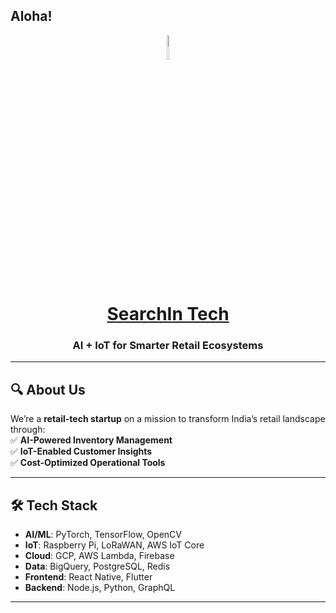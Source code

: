 ## Aloha!
<div align = "center">
 <figure>
    <img src= "https://avatars.githubusercontent.com/u/78692203?s=200&v=4" alt="SearchIn logo" style="width:10%">
  </figure>
  <h1><a href="https://searchintech.in/">SearchIn Tech</a></h1>
  <h3>AI + IoT for <strong>Smarter Retail Ecosystems</strong></h3>

---


</div>

## 🔍 **About Us**  
We’re a **retail-tech startup** on a mission to transform India’s retail landscape through:  
✅ **AI-Powered Inventory Management**  
✅ **IoT-Enabled Customer Insights**  
✅ **Cost-Optimized Operational Tools**  

---

## 🛠️ **Tech Stack**  
- **AI/ML**: PyTorch, TensorFlow, OpenCV  
- **IoT**: Raspberry Pi, LoRaWAN, AWS IoT Core  
- **Cloud**: GCP, AWS Lambda, Firebase  
- **Data**: BigQuery, PostgreSQL, Redis  
- **Frontend**: React Native, Flutter  
- **Backend**: Node.js, Python, GraphQL  

---

